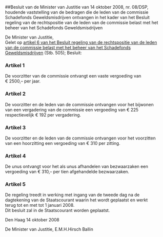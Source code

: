<meta http-equiv='Content-Type' content='text/html; charset=utf-8' />

##Besluit van de Minister van Justitie van 14 oktober 2008, nr. 08/DSP, houdende vaststelling van de bedragen die de leden van de commissie Schadefonds Geweldsmisdrijven ontvangen in het kader van het Besluit regeling van de rechtspositie van de leden van de commissie belast met het beheer van het Schadefonds Geweldsmisdrijven

De Minister van Justitie,  
Gelet op [artikel 6 van het Besluit regeling van de rechtspositie van de leden van de commissie belast met het beheer van het Schadefonds Geweldsmisdrijven](../../../../../../../../AMvB/besluit/regeling/van/de/rechtspositie/van/de/leden/van/de/commissie/belast/etc/BWBR0006607/README.md) (Stb. 505);
Besluit:    

### Artikel  1  

De voorzitter van de commissie ontvangt een vaste vergoeding van € 2500,– per jaar.  

### Artikel  2  

De voorzitter en de leden van de commissie ontvangen voor het bijwonen van een vergadering van de commissie een vergoeding van € 225 respectievelijk € 192 per vergadering.  

### Artikel  3  

De voorzitter en de leden van de commissie ontvangen voor het voorzitten van een hoorzitting een vergoeding van € 310 per zitting.  

### Artikel  4  

De unus ontvangt voor het als unus afhandelen van bezwaarzaken een vergoeding van € 310,– per tien afgehandelde bezwaarzaken.  

### Artikel  5  

De regeling treedt in werking met ingang van de tweede dag na de dagtekening van de Staatscourant waarin het wordt geplaatst en werkt terug tot en met tot 1 januari 2008.  
Dit besluit zal in de Staatscourant worden geplaatst.   

Den Haag 
14 oktober 2008   

De 
Minister van Justitie, 
E.M.H.Hirsch Ballin   
